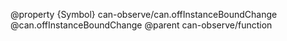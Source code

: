 @property {Symbol} can-observe/can.offInstanceBoundChange @can.offInstanceBoundChange
@parent can-observe/function
